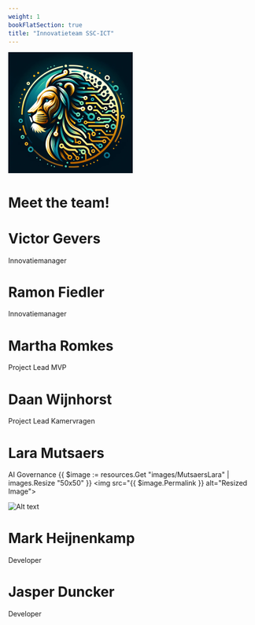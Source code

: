 ```yaml
---
weight: 1
bookFlatSection: true
title: "Innovatieteam SSC-ICT"
---
```


![logo](/LL-logo.png)
# Meet the team!

# Victor Gevers
Innovatiemanager 

# Ramon Fiedler
Innovatiemanager

# Martha Romkes
Project Lead MVP

# Daan Wijnhorst 
Project Lead Kamervragen

# Lara Mutsaers
AI Governance 
{{ $image := resources.Get "images/MutsaersLara" | images.Resize "50x50" }}
<img src="{{ $image.Permalink }} alt="Resized Image">

<img src="/MutsaersLara.jpg" alt="Alt text" style="width:50px;"> 

# Mark Heijnenkamp
Developer

# Jasper Duncker
Developer

